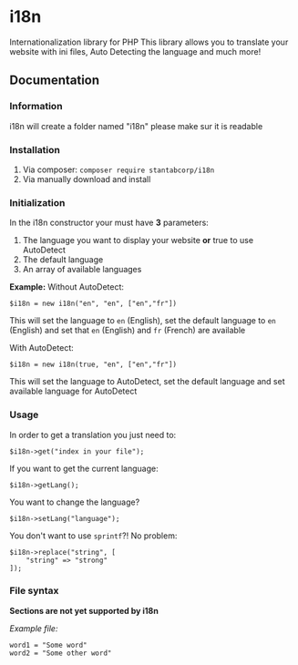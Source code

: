 # i18n
Internationalization library for PHP
This library allows you to translate your website with ini files, Auto Detecting the language and much more!

## Documentation

### Information

i18n will create a folder named "i18n" please make sur it is readable 

### Installation

1. Via composer: `composer require stantabcorp/i18n`
2. Via manually download and install

### Initialization

In the i18n constructor your must have **3** parameters:
1. The language you want to display your website **or** true to use AutoDetect
2. The default language
3. An array of available languages

**Example:**
Without AutoDetect: 
```
$i18n = new i18n("en", "en", ["en","fr"])
```
This will set the language to `en` (English), set the default language to `en` (English) and set that `en` (English) and `fr` (French) are available

With AutoDetect: 
```
$i18n = new i18n(true, "en", ["en","fr"])
```
This will set the language to AutoDetect, set the default language and set available language for AutoDetect

### Usage

In order to get a translation you just need to:
```
$i18n->get("index in your file");
```

If you want to get the current language:
```
$i18n->getLang();
```

You want to change the language?
```
$i18n->setLang("language");
```

You don't want to use `sprintf`?! No problem:
```
$i18n->replace("string", [
    "string" => "strong"
]);
```

### File syntax

**Sections are not yet supported by i18n**

*Example file:*

```
word1 = "Some word"
word2 = "Some other word"
```
